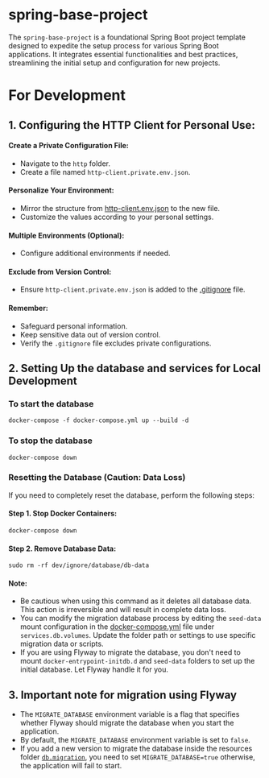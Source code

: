 # spring-base-project

The `spring-base-project` is a foundational Spring Boot project template designed to expedite the setup process for
various Spring Boot applications. It integrates essential functionalities and best practices, streamlining the initial
setup and configuration for new projects.

# For Development

## 1. Configuring the HTTP Client for Personal Use:
#### Create a Private Configuration File:
- Navigate to the `http` folder.
- Create a file named `http-client.private.env.json`.
#### Personalize Your Environment:
- Mirror the structure from [http-client.env.json](http%2Fhttp-client.env.json) to the new file.
- Customize the values according to your personal settings.
#### Multiple Environments (Optional):
- Configure additional environments if needed.
#### Exclude from Version Control:
- Ensure `http-client.private.env.json` is added to the [.gitignore](.gitignore) file.
#### Remember:
- Safeguard personal information.
- Keep sensitive data out of version control.
- Verify the `.gitignore` file excludes private configurations.

## 2. Setting Up the database and services for Local Development
### To start the database
    docker-compose -f docker-compose.yml up --build -d
### To stop the database
    docker-compose down
### Resetting the Database (Caution: Data Loss)
If you need to completely reset the database, perform the following steps:
#### Step 1. Stop Docker Containers:
   ```
   docker-compose down
   ```
#### Step 2. Remove Database Data:
   ```
   sudo rm -rf dev/ignore/database/db-data
   ```
#### Note:
- Be cautious when using this command as it deletes all database data. This action is irreversible and will result in complete data loss.
- You can modify the migration database process by editing the `seed-data` mount configuration in the [docker-compose.yml](docker-compose.yml) file under `services.db.volumes`. Update the folder path or settings to use specific migration data or scripts.
- If you are using Flyway to migrate the database, you don't need to mount `docker-entrypoint-initdb.d` and `seed-data`
  folders to set up the initial database. Let Flyway handle it for you.

## 3. Important note for migration using Flyway

- The `MIGRATE_DATABASE` environment variable is a flag that specifies whether Flyway should migrate the database when
  you start the application.
- By default, the `MIGRATE_DATABASE` environment variable is set to `false`.
- If you add a new version to migrate the database inside the resources
  folder [`db.migration`](src%2Fmain%2Fresources%2Fdb%2Fmigration), you need to set `MIGRATE_DATABASE=true` otherwise,
  the application will fail to start.

